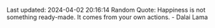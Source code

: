 Last updated: 2024-04-02 20:16:14
Random Quote: Happiness is not something ready-made. It comes from your own actions. - Dalai Lama